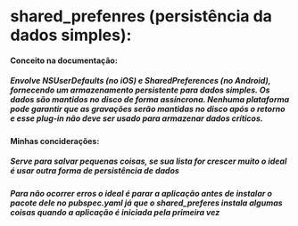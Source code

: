 # shared_prefenres (persistência da dados simples):
#### Conceito na documentação:
##### Envolve NSUserDefaults (no iOS) e SharedPreferences (no Android), fornecendo um armazenamento persistente para dados simples. Os dados são mantidos no disco de forma assíncrona. Nenhuma plataforma pode garantir que as gravações serão mantidas no disco após o retorno e esse plug-in não deve ser usado para armazenar dados críticos.
#### Minhas conciderações:
##### Serve para salvar pequenas coisas, se sua lista for crescer muito o ideal é usar outra forma de persistência de dados
##### Para não ocorrer erros o ideal é parar a aplicação antes de instalar o pacote dele no pubspec.yaml já que o shared_preferes instala algumas coisas quando a aplicação é iniciada pela primeira vez